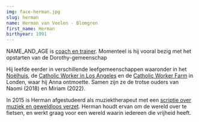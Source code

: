 ```yaml
---
img: face-herman.jpg
slug: herman
name: Herman van Veelen - Blomgren
first_name: Herman
birthyear: 1991
---
```

NAME_AND_AGE is
[coach en trainer](http://hermanvanveelen.wordpress.com/).
Momenteel is hij vooral bezig met het opstarten van de Dorothy-gemeenschap

Hij leefde eerder in verschillende leefgemeenschappen waaronder in het [Noëlhuis](http://noelhuis.nl/),
de [Catholic Worker in Los Angeles](http://lacatholicworker.org/) en de [Catholic Worker
Farm](http://thecatholicworkerfarm.org/) in Londen, waar hij Anna ontmoette.
Samen zijn ze de trotse ouders van Naomi (2018) en Miriam (2022).

In 2015 is Herman afgestudeerd als muziektherapeut met een [scriptie over muziek
en geweldloos verzet](http://muziektherapieblog.artez.nl/?p=890).
Herman houdt ervan om de wereld over te fietsen, en werkt graag voor een wereld
waarin iedereen die vrijheid heeft.
